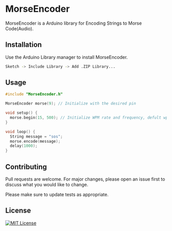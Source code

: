 # MorseEncoder

MorseEncoder is a Arduino library for Encoding Strings to Morse Code(Audio).

## Installation

Use the Arduino Library manager to install MorseEncoder.

```bash
Sketch -> Include Library -> Add .ZIP Library...
```

## Usage

```c++
#include "MorseEncoder.h"

MorseEncoder morse(9); // Initialize with the desired pin

void setup() {
  morse.begin(15, 500); // Initialize WPM rate and frequency, defult wpm = 15 and frequency = 600
}

void loop() {
  String message = "sos";
  morse.encode(message);
  delay(1000);
}
```

## Contributing

Pull requests are welcome. For major changes, please open an issue first
to discuss what you would like to change.

Please make sure to update tests as appropriate.

## License

[![MIT License](https://img.shields.io/badge/License-MIT-green.svg)](https://choosealicense.com/licenses/mit/)

